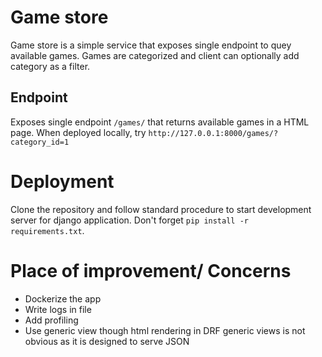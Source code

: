 # Game store
Game store is a simple service that exposes single endpoint to quey available games. Games are categorized and client can optionally add category as a filter.

## Endpoint
Exposes single endpoint `/games/` that returns available games in a HTML page. When deployed locally, try
`http://127.0.0.1:8000/games/?category_id=1` 

# Deployment
Clone the repository and follow standard procedure to start development server for django application. Don't forget `pip install -r requirements.txt`.

# Place of improvement/ Concerns
- Dockerize the app
- Write logs in file
- Add profiling
- Use generic view though html rendering in DRF generic views is not obvious as it is designed to serve JSON
